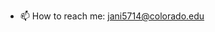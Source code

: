 - 📫 How to reach me: jani5714@colorado.edu

<!---
jjniemeyer/jjniemeyer is a ✨ special ✨ repository because its `README.md` (this file) appears on your GitHub profile.
You can click the Preview link to take a look at your changes.
--->

